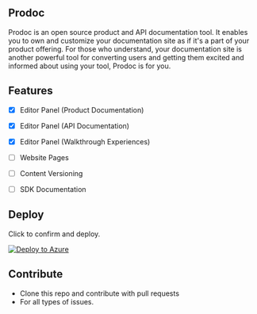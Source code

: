 ## Prodoc
Prodoc is an open source product and API documentation tool. It enables you to own and customize your documentation site as if it's a part of your product offering. For those who understand, your documentation site is another powerful tool for converting users and getting them excited and informed about using your tool, Prodoc is for you.


## Features
- [x] Editor Panel (Product Documentation)
- [x] Editor Panel (API Documentation)
- [x] Editor Panel (Walkthrough Experiences)
- [ ] Website Pages

- [ ] Content Versioning
- [ ] SDK Documentation


## Deploy
Click to confirm and deploy.

[![Deploy to Azure](https://aka.ms/deploytoazurebutton)](https://portal.azure.com/#create/Microsoft.Template/uri/https://raw.githubusercontent.com/ha-sante/Prodoc/main/.github/resources/azure.json?token=GHSAT0AAAAAACBL6MV7VCN4I4434WP2VKXCZE6H2VQ)



## Contribute
- Clone this repo and contribute with pull requests
- For all types of issues.
